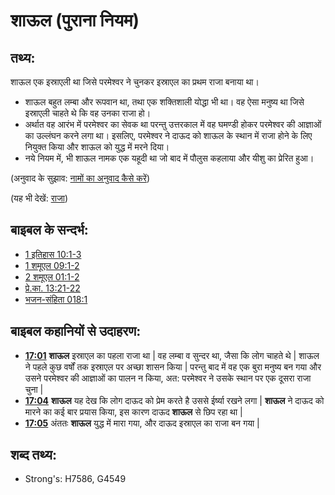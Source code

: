 # शाऊल (पुराना नियम) #

## तथ्य: ##

शाऊल एक इस्राएली था जिसे परमेश्वर ने चुनकर इस्राएल का प्रथम राजा बनाया था।

* शाऊल बहुत लम्बा और रूपवान था, तथा एक शक्तिशाली योद्धा भी था। वह ऐसा मनुष्य था जिसे इस्राएली चाहते थे कि वह उनका राजा हो।
* अर्थात वह आरंभ में परमेश्वर का सेवक था परन्तु उत्तरकाल में वह घमण्डी होकर परमेश्वर की आज्ञाओं का उल्लंघन करने लगा था। इसलिए, परमेश्वर ने दाऊद को शाऊल के स्थान में राजा होने के लिए नियुक्त किया और शाऊल को युद्ध में मरने दिया।
* नये नियम में, भी शाऊल नामक एक यहूदी था जो बाद में पौलुस कहलाया और यीशु का प्रेरित हुआ।

(अनुवाद के सुझाव: [नामों का अनुवाद कैसे करें](rc://en/ta/man/translate/translate-names))

(यह भी देखें: [राजा](../other/king.md))

## बाइबल के सन्दर्भ: ##

* [1 इतिहास 10:1-3](rc://en/tn/help/1ch/10/01)
* [1 शमूएल 09:1-2](rc://en/tn/help/1sa/09/01)
* [2 शमूएल 01:1-2](rc://en/tn/help/2sa/01/01)
* [प्रे.का. 13:21-22](rc://en/tn/help/act/13/21)
* [भजन-संहिता 018:1](rc://en/tn/help/psa/018/001)

## बाइबल कहानियों से उदाहरण: ##

* __[17:01](rc://en/tn/help/obs/17/01)__ __शाऊल__ इस्राएल का पहला राजा था | वह लम्बा व सुन्दर था, जैसा कि लोग चाहते थे | शाऊल ने पहले कुछ वर्षों तक इस्राएल पर अच्छा शासन किया | परन्तु बाद में वह एक बुरा मनुष्य बन गया और उसने परमेश्वर की आज्ञाओं का पालन न किया, अत: परमेश्वर ने उसके स्थान पर एक दूसरा राजा चुना |
* __[17:04](rc://en/tn/help/obs/17/04)__ __शाऊल__ यह देख कि लोग दाऊद को प्रेम करते है उससे ईर्ष्या रखने लगा | __शाऊल__ ने दाऊद को मारने का कई बार प्रयास किया, इस कारण दाऊद __शाऊल__ से छिप रहा था |  
* __[17:05](rc://en/tn/help/obs/17/05)__ अंततः __शाऊल__ युद्ध में मारा गया, और दाऊद इस्राएल का राजा बन गया | 

## शब्द तथ्य: ##

* Strong's: H7586, G4549
